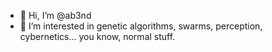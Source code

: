 - 👋 Hi, I’m @ab3nd
- 👀 I’m interested in genetic algorithms, swarms, perception, cybernetics... you know, normal stuff. 

<!---
ab3nd/ab3nd is a ✨ special ✨ repository because its `README.md` (this file) appears on your GitHub profile.
You can click the Preview link to take a look at your changes.
--->
